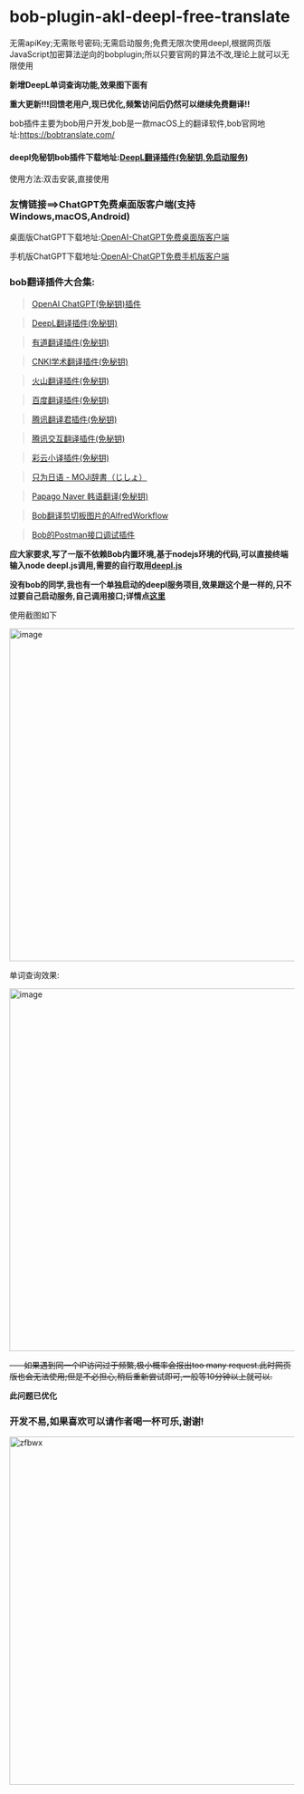 # bob-plugin-akl-deepl-free-translate
无需apiKey;无需账号密码;无需启动服务;免费无限次使用deepl,根据网页版JavaScript加密算法逆向的bobplugin;所以只要官网的算法不改,理论上就可以无限使用

**新增DeepL单词查询功能,效果图下面有**

**重大更新!!!回馈老用户,现已优化,频繁访问后仍然可以继续免费翻译!!**

bob插件主要为bob用户开发,bob是一款macOS上的翻译软件,bob官网地址:https://bobtranslate.com/

#### deepl免秘钥bob插件下载地址:[DeepL翻译插件(免秘钥,免启动服务)](https://github.com/akl7777777/bob-plugin-akl-deepl-free-translate/releases/download/v0.2.6/bob-plugin-akl-deepl-free-translate_v0.2.6.bobplugin)

使用方法:双击安装,直接使用

### 友情链接==>ChatGPT免费桌面版客户端(支持Windows,macOS,Android)
桌面版ChatGPT下载地址:[OpenAI-ChatGPT免费桌面版客户端](https://github.com/akl7777777/free-chatgpt-client-pub)

手机版ChatGPT下载地址:[OpenAI-ChatGPT免费手机版客户端](https://github.com/akl7777777/free-chatgpt-client-mobile-pub)

### bob翻译插件大合集:

>[OpenAI ChatGPT(免秘钥)插件](https://github.com/akl7777777/bob-plugin-akl-chatgpt-free-translate)

>[DeepL翻译插件(免秘钥)](https://github.com/akl7777777/bob-plugin-akl-deepl-free-translate)

>[有道翻译插件(免秘钥)](https://github.com/akl7777777/bob-plugin-akl-youdao-free-translate)

>[CNKI学术翻译插件(免秘钥)](https://github.com/akl7777777/bob-plugin-akl-cnki-free-translate)

>[火山翻译插件(免秘钥)](https://github.com/akl7777777/bob-plugin-akl-volcengine-free-translate)

>[百度翻译插件(免秘钥)](https://github.com/akl7777777/bob-plugin-akl-baidu-free-translate)

>[腾讯翻译君插件(免秘钥)](https://github.com/akl7777777/bob-plugin-akl-tencent-free-translate)

>[腾讯交互翻译插件(免秘钥)](https://github.com/akl7777777/bob-plugin-akl-transmart-free-translate)

>[彩云小译插件(免秘钥)](https://github.com/akl7777777/bob-plugin-akl-caiyunxiaoyi-free-translate)

>[只为日语 - MOJi辞書（じしょ）](https://github.com/akl7777777/bob-plugin-akl-mojidict-translate)

>[Papago Naver 韩语翻译(免秘钥)](https://github.com/akl7777777/bob-plugin-akl-papago-free-translate)

>[Bob翻译剪切板图片的AlfredWorkflow](https://github.com/akl7777777/BobTranslateClipboard)

>[Bob的Postman接口调试插件](https://github.com/akl7777777/bob-plugin-akl-postman)


**应大家要求,写了一版不依赖Bob内置环境,基于nodejs环境的代码,可以直接终端输入node deepl.js调用,需要的自行取用[deepl.js](https://github.com/akl7777777/bob-plugin-akl-deepl-free-translate/blob/main/node_js_implementation/deepl.js)**

**没有bob的同学,我也有一个单独启动的deepl服务项目,效果跟这个是一样的,只不过要自己启动服务,自己调用接口;详情点[这里](https://github.com/akl7777777/deepl-free-translate-service)**

使用截图如下

<img width="588" alt="image" src="https://user-images.githubusercontent.com/84266551/220933928-52e72e71-8b05-47e8-81a4-323461f0e036.png">

单词查询效果:

<img width="641" alt="image" src="https://user-images.githubusercontent.com/84266551/224255332-bc31b5f6-4357-4fa2-b696-5db60848061d.png">




~~----如果遇到同一个IP访问过于频繁,极小概率会报出too many request.此时网页版也会无法使用;但是不必担心,稍后重新尝试即可,一般等10分钟以上就可以.~~

**此问题已优化**

### 开发不易,如果喜欢可以请作者喝一杯可乐,谢谢!

<img width="615" alt="zfbwx" src="https://user-images.githubusercontent.com/84266551/226084876-17cc93a4-9de5-436e-949c-d84da533f2ed.png">

